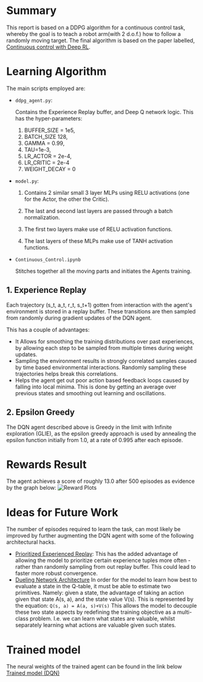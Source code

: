 # Summary
This report is based on a DDPG algorithm for a continuous control task, whereby the goal is to teach a robot arm(with 2 d.o.f.) how to 
follow a randomly moving target. The final algorithm is based on the paper labelled, [Continuous control with Deep RL](https://arxiv.org/pdf/1509.02971.pdf).

# Learning Algorithm
The main scripts employed are:
* ```ddpg_agent.py```:

    Contains the Experience Replay buffer, and Deep Q network logic. This has the hyper-parameters:
    1. BUFFER_SIZE = 1e5,
    2. BATCH_SIZE 128,
    3. GAMMA = 0.99,
    4. TAU=1e-3,
    5. LR_ACTOR = 2e-4,
    6. LR_CRITIC = 2e-4
    7. WEIGHT_DECAY = 0

* ```model.py```:

    1. Contains 2 similar small 3 layer MLPs using RELU activations (one for the Actor, the other the Critic).

    2. The last and second last layers are passed through a batch normalization.
    
    3. The first two layers make use of RELU activation functions.
    
    4. The last layers of these MLPs make use of TANH activation functions.

* ```Continuous_Control.ipynb```

    Stitches together all the moving parts and initiates the Agents training.


## 1. Experience Replay
Each trajectory (s_t, a_t, r_t, s_t+1) gotten from interaction with the agent's environment is stored in a replay buffer. 
These transitions are then sampled from randomly during gradient updates of the DQN agent. 

This has a couple of advantages:
*   It Allows for smoothing the training distributions over past experiences, 
    by allowing each step to be sampled from multiple times
    during weight updates.
*   Sampling the environment results in strongly correlated samples caused by 
    time based environmental interactions. Randomly sampling these trajectories
    helps break this correlations.
*   Helps the agent get out poor action based feedback loops caused by falling into local minima. 
    This is done by getting an average over previous states and smoothing out learning and oscillations.

## 2. Epsilon Greedy
The DQN agent described above is Greedy in the limit with Infinite exploration (GLIE), as the epsilon greedy approach is used by annealing the epsilon function initially from 1.0, at a rate of 0.995 after each episode.

# Rewards Result
The agent achieves a score of roughly 13.0 after 500 episodes as evidence by the graph below:
![Reward Plots](results.png)
# Ideas for Future Work
The number of episodes required to learn the task, can most likely be improved by further augmenting the 
DQN agent with some of the following architectural hacks.
- [Prioritized Experienced Replay](https://arxiv.org/abs/1511.05952):
This has the added advantage of allowing the model to prioritize certain experience tuples more often - rather than randomly sampling from out replay buffer. This could lead to faster more robust convergence.
- [Dueling Network Architecture](https://arxiv.org/pdf/1511.06581.pdf)
In order for the model to learn how best to evaluate a state in the Q-table, it must be able to estimate two primitives. Namely: given a state, the advantage of taking an action given that state A(s, a), and the state value V(s). This is represented by the equation:
```Q(s, a) = A(a, s)+V(s)``` This allows the model to decouple these two state aspects by redefining the training objective as a multi-class problem. I.e. we can learn what states are valuable, whilst separately learning what actions are valuable given such states.

# Trained model
The neural weights of the trained agent can be found in the link below
[Trained model (DQN)](./checkpoint.pth)
